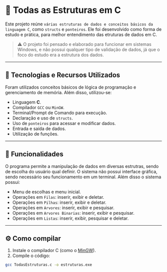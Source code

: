 # 🧠 Todas as Estruturas em C

Este projeto reúne `várias estruturas de dados e conceitos básicos da linguagem C`, como `structs` e `ponteiros`. Ele foi desenvolvido como forma de estudo e prática, para melhor entendimento das etruturas de dados em C. 

>⚠ O projeto foi pensado e elaborado para funcionar em sistemas Windows, e não possui qualquer tipo de validação de dados, já que o foco do estudo era a estrutura dos dados.

---

## 🧱 Tecnologias e Recursos Utilizados

Foram utilizados conceitos básicos de lógica de programação e gerenciamento de memória. Além disso, utilizou-se:

- Linguagem **C**.
- Compilador `GCC` ou `MinGW`.
- Terminal/Prompt de Comando para execução.
- Declaração e uso de `structs`.
- Uso de `ponteiros` para acessar e modificar dados.
- Entrada e saída de dados.
- Utilização de funções.

---

## 🚀 Funcionalidades

O programa permite a manipulação de dados em diversas estrutras, sendo de escolha do usuário qual definir. O sistema não possui interface gráfica, sendo necessário seu funcionamento em um terminal. Além disso o sistema possui:

- Menu de escolhas e menu inicial.
- Operações em `Filas`: inserir, exibir e deletar.
- Operações em `Pilhas`: inserir, exibir e deletar.
- Operações em `Arvores`: inserir, exibir e pesquisar.
- Operações em `Arvores Binarias`: inserir, exibir e pesquisar.
- Operações em `Listas`: inserir, exibir, pesquisar e deletar.

---

## ⚙️ Como compilar

1. Instale o compilador C (como o [MinGW](https://sourceforge.net/projects/mingw/)).
2. Compile o código:

```bash
gcc TodasEstruturas.c -o estruturas.exe

